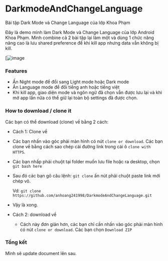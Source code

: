 # DarkmodeAndChangeLanguage
Bài tập Dark Mode và Change Language của lớp Khoa Phạm

Đây là demo mình làm Dark Mode và Change Language của lớp Android Khoa Phạm. Mình combine cả 2 bài tập lại làm một và dùng 1 chức năng nâng cao là lưu shared preference để khi kill app nhưng data vẫn không bị kill.

[![image](D:\Study\KhoaPhamAndroid\15.05.2020\DarkmodeAndChangeLanguage\photo\demo.gif)

### Features

-   Ấn Night mode để đổi sang Light mode hoặc Dark mode
-   Ấn Language mode để đổi tiếng anh hoặc tiếng việt
-   Khi kill app, giao diện mode và ngôn ngữ đã chọn vẫn được lưu lại và khi mở app lần nữa có thể giữ lại toàn bộ settings đã được chọn.

### How to download / clone it

Các bạn có thể download (clone) về bằng 2 cách:

-   Cách 1: Clone về

-   Các bạn nhấn vào góc phải màn hình có nút `clone or download`. Các bạn clone về bằng cách sao chép cái đường link trong cái ô `clone with HTTPS`.

-   Các bạn nhấp phải chuột tại folder muốn lưu file hoặc ra desktop, chọn `git bash here`

-   Sau đó các bạn gõ câu lệnh: `git clone` ấn nút phải chuột paste link mới chép vô.

    Vd: `git clone https://github.com/anhoang241998/DarkmodeAndChangeLanguage.git`

-   Vậy là xong.

-   Cách 2: download về

    -   Cách này đơn giản hơn, các bạn chỉ cần nhấn vào góc phải màn hình có nút `clone or download`. Các bạn chọn `Download ZIP`

### Tổng kết

Mình sẽ update document lên sau.